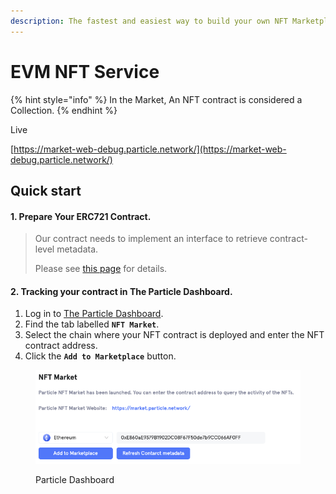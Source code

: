 ```yaml
---
description: The fastest and easiest way to build your own NFT Marketplace without limits
---
```


# EVM NFT Service

{% hint style="info" %}
In the Market, An NFT contract is considered a Collection.
{% endhint %}

Live

[https://market-web-debug.particle.network/](https://market-web-debug.particle.network/)

## Quick start

#### 1. Prepare Your ERC721 Contract.

> Our contract needs to implement an interface to retrieve contract-level metadata.
>
> Please see [this page](configure-your-contract.md) for details.

#### 2. Tracking your contract in The Particle Dashboard.

1. Log in to [The Particle Dashboard](https://dashboard.particle.network/).
2. Find the tab labelled **`NFT Market`**.
3. Select the chain where your NFT contract is deployed and enter the NFT contract address.
4. Click the **`Add to Marketplace`** button.

<figure><img src="../../../.gitbook/assets/a&#x27;a&#x27;a.png" alt=""><figcaption><p>Particle Dashboard</p></figcaption></figure>
